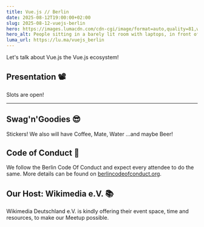 ```yaml
---
title: Vue.js // Berlin
date: 2025-08-12T19:00:00+02:00
slug: 2025-08-12-vuejs-berlin
hero: https://images.lumacdn.com/cdn-cgi/image/format=auto,quality=81,width=640/event-covers/06/4d793884-19fc-4f33-9ee8-82a1e2626da7
hero_alt: People sitting in a barely lit room with laptops, in front of a large window showing a skyline and The Matrix like sky.
luma_url: https://lu.ma/vuejs_berlin
---
```

Let's talk about Vue.js the Vue.js ecosystem!

## Presentation 📽️

Slots are open!

<!--details>
  <summary>
    Someone
    <span title="Talk">🎙</span>
    <strong>Talks</strong>
  </summary>
  <p>About things.</p>
</details-->

---

## Swag'n'Goodies 😎

Stickers! We also will have Coffee, Mate, Water …and maybe Beer!

## Code of Conduct 🫶

We follow the Berlin Code Of Conduct and expect every attendee to do the same. More details can be found on [berlincodeofconduct.org](http://berlincodeofconduct.org).

## Our Host: Wikimedia e.V. 📚

Wikimedia Deutschland e.V. is kindly offering their event space, time and resources, to make our Meetup possible.

